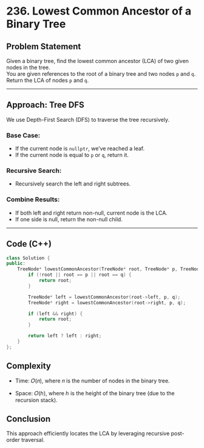 # 236. Lowest Common Ancestor of a Binary Tree

## Problem Statement

Given a binary tree, find the lowest common ancestor (LCA) of two given nodes in the tree.  
You are given references to the root of a binary tree and two nodes `p` and `q`.  
Return the LCA of nodes `p` and `q`.

---

## Approach: Tree DFS

We use Depth-First Search (DFS) to traverse the tree recursively.

### Base Case:

- If the current node is `nullptr`, we’ve reached a leaf.
- If the current node is equal to `p` or `q`, return it.

### Recursive Search:

- Recursively search the left and right subtrees.

### Combine Results:

- If both left and right return non-null, current node is the LCA.
- If one side is null, return the non-null child.

---

## Code (C++)

```cpp
class Solution {
public:
    TreeNode* lowestCommonAncestor(TreeNode* root, TreeNode* p, TreeNode* q) {
        if (!root || root == p || root == q) {
            return root;
        }

        TreeNode* left = lowestCommonAncestor(root->left, p, q);
        TreeNode* right = lowestCommonAncestor(root->right, p, q);

        if (left && right) {
            return root;
        }

        return left ? left : right;
    }
};
```

## Complexity
- Time: 𝑂(𝑛), where 𝑛 is the number of nodes in the binary tree.

- Space: 𝑂(ℎ), where ℎ is the height of the binary tree (due to the recursion stack).

## Conclusion
This approach efficiently locates the LCA by leveraging recursive post-order traversal.